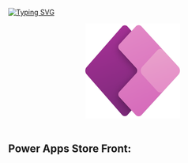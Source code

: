 <a href="https://git.io/typing-svg"><img src="https://readme-typing-svg.herokuapp.com?font=Fira+Code&weight=400&size=20&pause=1000&color=F7A304&random=false&width=435&lines=Checkout+my+Power+Apps+solutions!" alt="Typing SVG" /></a>
<center><img src="https://github.com/MrKeithHunt/MrKeithHunt/blob/Images/PowerApps_scalable.svg">
</center></br>

## Power Apps Store Front:

